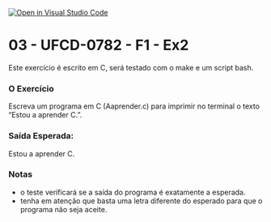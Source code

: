 [![Open in Visual Studio Code](https://classroom.github.com/assets/open-in-vscode-c66648af7eb3fe8bc4f294546bfd86ef473780cde1dea487d3c4ff354943c9ae.svg)](https://classroom.github.com/online_ide?assignment_repo_id=9958018&assignment_repo_type=AssignmentRepo)
# 03 - UFCD-0782 - F1 - Ex2
Este exercício é escrito em C, será testado com o make e um script bash.

### O Exercício
Escreva um programa em C (Aaprender.c) para imprimir no terminal o texto “Estou a aprender C.”. 

### Saída Esperada:
   
Estou a aprender C.


### Notas
- o teste verificará se a saída do programa é exatamente a esperada.
- tenha em atenção que basta uma letra diferente do esperado para que o programa não seja aceite.

